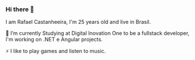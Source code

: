 ### Hi there 👋

I am Rafael Castanheeira, I'm 25 years old and live in Brasil.

🌱 I’m currently Studying at Digital Inovation One to be a fullstack developer, I'm working on .NET e Angular projects.

⚡ I like to play games and listen to music.
<!--
**rafaelcastan/rafaelcastan** is a ✨ _special_ ✨ repository because its `README.md` (this file) appears on your GitHub profile.

Here are some ideas to get you started:

- 🔭 I’m currently working on ...
- 🌱 I’m currently learning ...
- 👯 I’m looking to collaborate on ...
- 🤔 I’m looking for help with ...
- 💬 Ask me about ...
- 📫 How to reach me: ...
- 😄 Pronouns: ...
- ⚡ Fun fact: ...
-->
